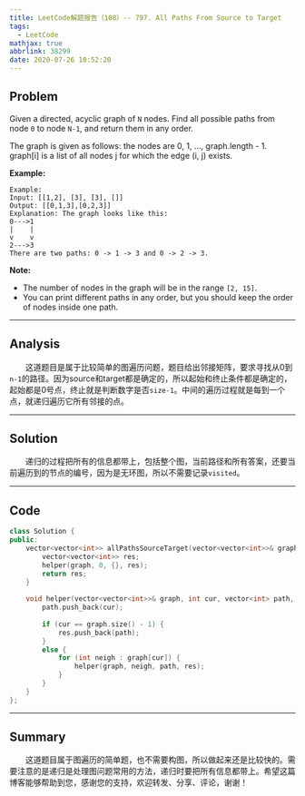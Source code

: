 ```yaml
---
title: LeetCode解题报告（108）-- 797. All Paths From Source to Target
tags:
  - LeetCode
mathjax: true
abbrlink: 38299
date: 2020-07-26 10:52:20
---
```


## Problem

Given a directed, acyclic graph of `N` nodes.  Find all possible paths from node `0` to node `N-1`, and return them in any order.

The graph is given as follows:  the nodes are 0, 1, ..., graph.length - 1.  graph[i] is a list of all nodes j for which the edge (i, j) exists.

<!-- more -->

**Example:**

```
Example:
Input: [[1,2], [3], [3], []] 
Output: [[0,1,3],[0,2,3]] 
Explanation: The graph looks like this:
0--->1
|    |
v    v
2--->3
There are two paths: 0 -> 1 -> 3 and 0 -> 2 -> 3.
```

**Note:**

- The number of nodes in the graph will be in the range `[2, 15]`.
- You can print different paths in any order, but you should keep the order of nodes inside one path.

------

## Analysis

&emsp;&emsp;这道题目是属于比较简单的图遍历问题，题目给出邻接矩阵，要求寻找从0到`n-1`的路径。因为source和target都是确定的，所以起始和终止条件都是确定的，起始都是0号点，终止就是判断数字是否`size-1`。中间的遍历过程就是每到一个点，就递归遍历它所有邻接的点。

------

## Solution

&emsp;&emsp;递归的过程把所有的信息都带上，包括整个图，当前路径和所有答案，还要当前遍历到的节点的编号，因为是无环图，所以不需要记录`visited`。

------

## Code

```c++
class Solution {
public:
    vector<vector<int>> allPathsSourceTarget(vector<vector<int>>& graph) {
        vector<vector<int>> res;
        helper(graph, 0, {}, res);
        return res;
    }
    
    void helper(vector<vector<int>>& graph, int cur, vector<int> path, vector<vector<int>>& res) {
        path.push_back(cur);
        
        if (cur == graph.size() - 1) {
            res.push_back(path);
        }
        else {
            for (int neigh : graph[cur]) {
                helper(graph, neigh, path, res);
            }
        }
    }
};
```

------

## Summary

&emsp;&emsp;这道题目属于图遍历的简单题，也不需要构图，所以做起来还是比较快的。需要注意的是递归是处理图问题常用的方法，递归时要把所有信息都带上。希望这篇博客能够帮助到您，感谢您的支持，欢迎转发、分享、评论，谢谢！
